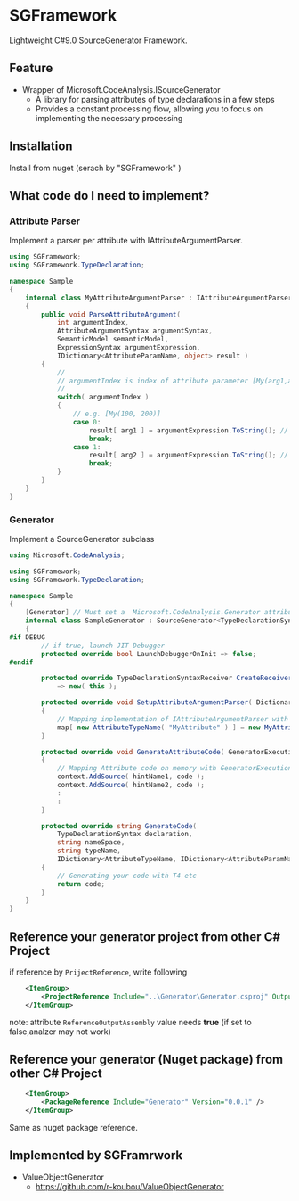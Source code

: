 SGFramework
=================



Lightweight C#9.0 SourceGenerator Framework.



## Feature

- Wrapper of Microsoft.CodeAnalysis.ISourceGenerator
    - A library for parsing attributes of type declarations in a few steps
    - Provides a constant processing flow, allowing you to focus on implementing the necessary processing

## Installation

Install from nuget (serach by "SGFramework" )

## What code do I need to implement?

### Attribute Parser

Implement a parser per attribute with IAttributeArgumentParser.

```C#
using SGFramework;
using SGFramework.TypeDeclaration;

namespace Sample
{
    internal class MyAttributeArgumentParser : IAttributeArgumentParser
    {
        public void ParseAttributeArgument(
            int argumentIndex,
            AttributeArgumentSyntax argumentSyntax,
            SemanticModel semanticModel,
            ExpressionSyntax argumentExpression,
            IDictionary<AttributeParamName, object> result )
        {
            //
            // argumentIndex is index of attribute parameter [My(arg1,arg2)]
            //
            switch( argumentIndex )
            {
                // e.g. [My(100, 200)]
                case 0:
                    result[ arg1 ] = argumentExpression.ToString(); // 100
                    break;
                case 1:
                    result[ arg2 ] = argumentExpression.ToString(); // 200
                    break;
            }
        }
    }
}
```



### Generator

Implement a SourceGenerator subclass

```c#
using Microsoft.CodeAnalysis;

using SGFramework;
using SGFramework.TypeDeclaration;

namespace Sample
{
    [Generator] // Must set a  Microsoft.CodeAnalysis.Generator attribute
    internal class SampleGenerator : SourceGenerator<TypeDeclarationSyntaxReceiver>
    {
#if DEBUG
        // if true, launch JIT Debugger
        protected override bool LaunchDebuggerOnInit => false;
#endif

        protected override TypeDeclarationSyntaxReceiver CreateReceiver()
            => new( this );

        protected override void SetupAttributeArgumentParser( Dictionary<AttributeTypeName, IAttributeArgumentParser> map )
        {
            // Mapping inplementation of IAttributeArgumentParser with attribute name
            map[ new AttributeTypeName( "MyAttribute" ) ] = new MyAttributeArgumentParser();
        }

        protected override void GenerateAttributeCode( GeneratorExecutionContext context )
        {
            // Mapping Attribute code on memory with GeneratorExecutionContext
            context.AddSource( hintName1, code );
            context.AddSource( hintName2, code );
            :
            :
        }

        protected override string GenerateCode(
            TypeDeclarationSyntax declaration,
            string nameSpace,
            string typeName,
            IDictionary<AttributeTypeName, IDictionary<AttributeParamName, object>> attributeTypeList )
        {
            // Generating your code with T4 etc
            return code;
        }
    }
}
```



## Reference your generator project from other C# Project

if reference by `PrijectReference`, write following

```xml
    <ItemGroup>
        <ProjectReference Include="..\Generator\Generator.csproj" OutputItemType="Analyzer" />
    </ItemGroup>
```

note:  attribute `ReferenceOutputAssembly` value  needs **true** (if set to false,analzer may not work)



## Reference your generator (Nuget package) from other C# Project

```xml
    <ItemGroup>
        <PackageReference Include="Generator" Version="0.0.1" />
    </ItemGroup>
```

Same as nuget package reference.



## Implemented by SGFramrwork

- ValueObjectGenerator
    - https://github.com/r-koubou/ValueObjectGenerator
